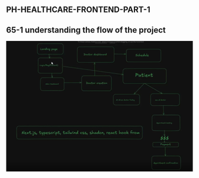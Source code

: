 ## PH-HEALTHCARE-FRONTEND-PART-1



## 65-1 understanding the flow of the project

![alt text](image.png)